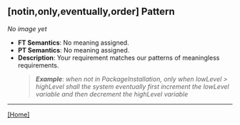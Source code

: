 ## [notin,only,eventually,order] Pattern
_No image yet_
 * **FT Semantics**: No meaning assigned.
 * **PT Semantics**: No meaning assigned.
 * **Description**: Your requirement matches our patterns of meaningless requirements.
   > **_Example_**: _when not in PackageInstallation, only when lowLevel > highLevel shall the system  eventually first  increment the lowLevel variable and then  decrement the highLevel variable_   
***
[[Home]](../semantics.md)